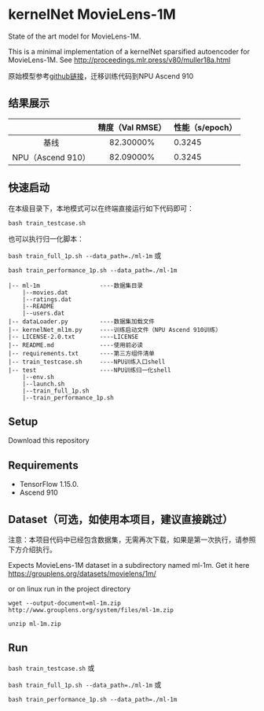 # kernelNet MovieLens-1M

State of the art model for MovieLens-1M.

This is a minimal implementation of a kernelNet sparsified autoencoder for MovieLens-1M. 
See http://proceedings.mlr.press/v80/muller18a.html

原始模型参考[github链接](https://github.com/lorenzMuller/kernelNet_MovieLens)，迁移训练代码到NPU Ascend 910

## 结果展示

|                   | 精度（Val RMSE） | 性能（s/epoch） |
| :---------------: | :--------------: | --------------- |
|       基线        |    82.30000%     | 0.3245          |
| NPU（Ascend 910） |    82.09000%     | 0.3245          |

## 快速启动
在本级目录下，本地模式可以在终端直接运行如下代码即可：

```bash train_testcase.sh```

也可以执行归一化脚本：

```bash train_full_1p.sh --data_path=./ml-1m```  或

```bash train_performance_1p.sh --data_path=./ml-1m```

```
|-- ml-1m                 ----数据集目录
    |--movies.dat     
    |--ratings.dat 
    |--README
    |--users.dat 
|-- dataLoader.py         ----数据集加载文件
|-- kernelNet_ml1m.py     ----训练启动文件（NPU Ascend 910训练）
|-- LICENSE-2.0.txt       ----LICENSE
|-- README.md             ----使用前必读
|-- requirements.txt      ----第三方组件清单
|-- train_testcase.sh     ----NPU训练入口shell
|-- test                  ----NPU训练归一化shell
    |--env.sh
    |--launch.sh
    |--train_full_1p.sh
    |--train_performance_1p.sh
```

## Setup

Download this repository

## Requirements
* TensorFlow 1.15.0.
* Ascend 910

## Dataset（可选，如使用本项目，建议直接跳过）

注意：本项目代码中已经包含数据集，无需再次下载，如果是第一次执行，请参照下方介绍执行。

Expects MovieLens-1M dataset in a subdirectory named ml-1m.
Get it here https://grouplens.org/datasets/movielens/1m/

or on linux run in the project directory

```wget --output-document=ml-1m.zip http://www.grouplens.org/system/files/ml-1m.zip ```

```unzip ml-1m.zip```

## Run
```bash train_testcase.sh``` 或

```bash train_full_1p.sh --data_path=./ml-1m```  或

```bash train_performance_1p.sh --data_path=./ml-1m```


